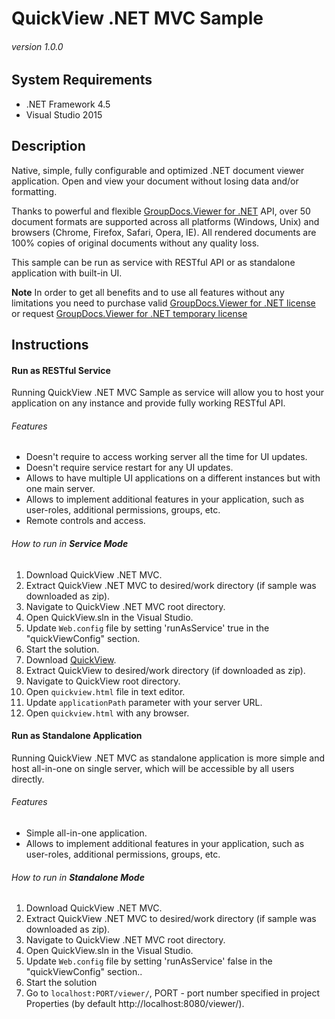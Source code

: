 # QuickView .NET MVC Sample
###### version 1.0.0


## System Requirements
- .NET Framework 4.5
- Visual Studio 2015



## Description
Native, simple, fully configurable and optimized .NET document viewer application. Open and view your document without losing data and/or formatting.

Thanks to powerful and flexible [GroupDocs.Viewer for .NET](https://products.groupdocs.com/viewer/net) API, over 50 document formats are supported across all platforms (Windows, Unix) and browsers (Chrome, Firefox, Safari, Opera, IE). All rendered documents are 100% copies of original documents without any quality loss.

This sample can be run as service with RESTful API or as standalone application with built-in UI.

**Note** In order to get all benefits and to use all features without any limitations you need to purchase valid [GroupDocs.Viewer for .NET license](http://purchase.groupdocs.com/purchase/order-online-step-1-of-8.aspx) or request [GroupDocs.Viewer for .NET temporary license](https://forum.groupdocs.com/c/viewer)


## Instructions

#### Run as RESTful Service
Running QuickView .NET MVC Sample as service will allow you to host your application on any instance and provide fully working RESTful API.

###### Features
- Doesn't require to access working server all the time for UI updates.
- Doesn't require service restart for any UI updates.
- Allows to have multiple UI applications on a different instances but with one main server.
- Allows to implement additional features in your application, such as user-roles, additional permissions, groups, etc.
- Remote controls and access.

###### How to run in **Service Mode**
1. Download QuickView .NET MVC.
2. Extract QuickView .NET MVC to desired/work directory (if sample was downloaded as zip).
3. Navigate to QuickView .NET MVC root directory.
4. Open QuickView.sln in the Visual Studio.
4. Update `Web.config` file by setting 'runAsService' true in the "quickViewConfig" section.
5. Start the solution.
6. Download [QuickView](https://github.com/LilAlex/QuickView).
7. Extract QuickView to desired/work directory (if downloaded as zip).
8. Navigate to QuickView root directory.
10. Open `quickview.html` file in text editor.
11. Update `applicationPath` parameter with your server URL.
12. Open `quickview.html` with any browser.


#### Run as Standalone Application
Running QuickView .NET MVC as standalone application is more simple and host all-in-one on single server, which will be accessible by all users directly.

###### Features
- Simple all-in-one application.
- Allows to implement additional features in your application, such as user-roles, additional permissions, groups, etc.

###### How to run in **Standalone Mode**
1. Download QuickView .NET MVC.
2. Extract QuickView .NET MVC to desired/work directory (if sample was downloaded as zip).
3. Navigate to QuickView .NET MVC root directory.
4. Open QuickView.sln in the Visual Studio.
4. Update `Web.config` file by setting 'runAsService' false in the "quickViewConfig" section..
5. Start the solution
7. Go to `localhost:PORT/viewer/`, PORT - port number specified in project Properties (by default http://localhost:8080/viewer/).
